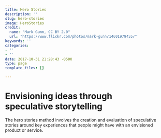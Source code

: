 ```yaml
---
title: Hero Stories
description: ''
slug: hero-stories
image: HeroStories
credit:
  name: "Mark Gunn, CC BY 2.0"
  url: "https://www.flickr.com/photos/mark-gunn/14601979455/"
keywords: ''
categories:
- ''
- ''
date: 2017-10-31 21:28:43 -0500
type: page
template_files: []

---
```

# Envisioning ideas through speculative storytelling

The hero stories method involves the creation and evaluation of speculative stories around key experiences that people might have with an envisioned product or service.
